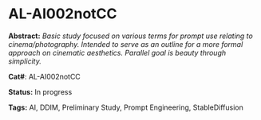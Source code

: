 # AL-AI002notCC

**Abstract:** *Basic study focused on various terms for prompt use relating to cinema/photography. Intended to serve as an outline for a more formal approach on cinematic aesthetics. Parallel goal is beauty through simplicity.*

**Cat#**: AL-AI002notCC

**Status:** In progress

**Tags:** AI, DDIM, Preliminary Study, Prompt Engineering, StableDiffusion